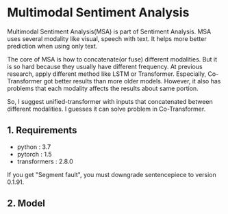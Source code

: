 # Multimodal Sentiment Analysis

Multimodal Sentiment Analysis(MSA) is part of Sentiment Analysis. MSA uses several modality like visual, speech with text. It helps more better prediction when using only text.

The core of MSA is how to concatenate(or fuse) different modalities. But it is so hard because they usually have different frequency. At previous research, apply different method like LSTM or Transformer. Especially, Co-Transformer got better results than more older models. However, it also has problems that each modality affects the results about same portion.

So, I suggest unified-transformer with inputs that concatenated between different modalities. I guesses it can solve problem in Co-Transformer.

## 1. Requirements

- python : 3.7
- pytorch : 1.5
- transformers : 2.8.0

If you get "Segment fault", you must downgrade sentencepiece to version 0.1.91.

## 2. Model

